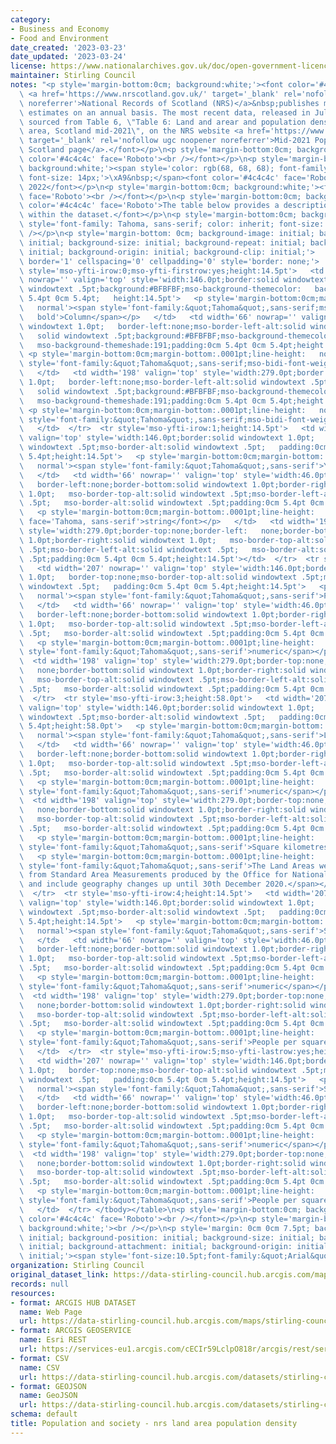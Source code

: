 ```yaml
---
category:
- Business and Economy
- Food and Environment
date_created: '2023-03-23'
date_updated: '2023-03-24'
license: https://www.nationalarchives.gov.uk/doc/open-government-licence/version/3/
maintainer: Stirling Council
notes: "<p style='margin-bottom:0cm; background:white;'><font color='#4c4c4c' face='Roboto'>The\
  \ <a href='https://www.nrscotland.gov.uk/' target='_blank' rel='nofollow ugc noopener\
  \ noreferrer'>National Records of Scotland (NRS)</a>&nbsp;publishes mid-year population\
  \ estimates on an annual basis. The most recent data, released in July 2022, are\
  \ sourced from Table 6, \"Table 6: Land and arear and population density by administrative\
  \ area, Scotland mid-2021\", on the NRS website <a href='https://www.nrscotland.gov.uk/statistics-and-data/statistics/statistics-by-theme/population/population-estimates/mid-year-population-estimates/mid-2021'\
  \ target='_blank' rel='nofollow ugc noopener noreferrer'>Mid-2021 Population Estimates\
  \ Scotland page</a>.</font></p>\n<p style='margin-bottom:0cm; background:white;'><font\
  \ color='#4c4c4c' face='Roboto'><br /></font></p>\n<p style='margin-bottom:0cm;\
  \ background:white;'><span style='color: rgb(68, 68, 68); font-family: Arial, sans-serif;\
  \ font-size: 14px;'>\xA9&nbsp;</span><font color='#4c4c4c' face='Roboto'>Crown Copyright\
  \ 2022</font></p>\n<p style='margin-bottom:0cm; background:white;'><font color='#4c4c4c'\
  \ face='Roboto'><br /></font></p>\n<p style='margin-bottom:0cm; background:white;'><font\
  \ color='#4c4c4c' face='Roboto'>The table below provides a description of columns\
  \ within the dataset.</font></p>\n<p style='margin-bottom:0cm; background:white;'><span\
  \ style='font-family: Tahoma, sans-serif; color: inherit; font-size: inherit;'>&nbsp;</span><br\
  \ /></p>\n<p style='margin-bottom: 0cm; background-image: initial; background-position:\
  \ initial; background-size: initial; background-repeat: initial; background-attachment:\
  \ initial; background-origin: initial; background-clip: initial;'>    </p>\n<table\
  \ border='1' cellspacing='0' cellpadding='0' style='border: none;'>  <tbody><tr\
  \ style='mso-yfti-irow:0;mso-yfti-firstrow:yes;height:14.5pt'>   <td width='207'\
  \ nowrap='' valign='top' style='width:146.0pt;border:solid windowtext 1.0pt;   mso-border-alt:solid\
  \ windowtext .5pt;background:#BFBFBF;mso-background-themecolor:   background1;mso-background-themeshade:191;padding:0cm\
  \ 5.4pt 0cm 5.4pt;   height:14.5pt'>   <p style='margin-bottom:0cm;margin-bottom:.0001pt;line-height:\
  \   normal'><span style='font-family:&quot;Tahoma&quot;,sans-serif;mso-bidi-font-weight:\
  \   bold'>Column</span></p>   </td>   <td width='66' nowrap='' valign='top' style='width:46.0pt;border:solid\
  \ windowtext 1.0pt;   border-left:none;mso-border-left-alt:solid windowtext .5pt;mso-border-alt:\
  \   solid windowtext .5pt;background:#BFBFBF;mso-background-themecolor:background1;\
  \   mso-background-themeshade:191;padding:0cm 5.4pt 0cm 5.4pt;height:14.5pt'>  \
  \ <p style='margin-bottom:0cm;margin-bottom:.0001pt;line-height:   normal'><span\
  \ style='font-family:&quot;Tahoma&quot;,sans-serif;mso-bidi-font-weight:   bold'>Type</span></p>\
  \   </td>   <td width='198' valign='top' style='width:279.0pt;border:solid windowtext\
  \ 1.0pt;   border-left:none;mso-border-left-alt:solid windowtext .5pt;mso-border-alt:\
  \   solid windowtext .5pt;background:#BFBFBF;mso-background-themecolor:background1;\
  \   mso-background-themeshade:191;padding:0cm 5.4pt 0cm 5.4pt;height:14.5pt'>  \
  \ <p style='margin-bottom:0cm;margin-bottom:.0001pt;line-height:   normal'><span\
  \ style='font-family:&quot;Tahoma&quot;,sans-serif;mso-bidi-font-weight:   bold'>Description</span></p>\
  \   </td>  </tr>  <tr style='mso-yfti-irow:1;height:14.5pt'>   <td width='207' nowrap=''\
  \ valign='top' style='width:146.0pt;border:solid windowtext 1.0pt;   border-top:none;mso-border-top-alt:solid\
  \ windowtext .5pt;mso-border-alt:solid windowtext .5pt;   padding:0cm 5.4pt 0cm\
  \ 5.4pt;height:14.5pt'>   <p style='margin-bottom:0cm;margin-bottom:.0001pt;line-height:\
  \   normal'><span style='font-family:&quot;Tahoma&quot;,sans-serif'>Year</span></p>\
  \   </td>   <td width='66' nowrap='' valign='top' style='width:46.0pt;border-top:none;\
  \   border-left:none;border-bottom:solid windowtext 1.0pt;border-right:solid windowtext\
  \ 1.0pt;   mso-border-top-alt:solid windowtext .5pt;mso-border-left-alt:solid windowtext\
  \ .5pt;   mso-border-alt:solid windowtext .5pt;padding:0cm 5.4pt 0cm 5.4pt;height:14.5pt'>\
  \   <p style='margin-bottom:0cm;margin-bottom:.0001pt;line-height:   normal'><font\
  \ face='Tahoma, sans-serif'>string</font></p>   </td>   <td width='198' valign='top'\
  \ style='width:279.0pt;border-top:none;border-left:   none;border-bottom:solid windowtext\
  \ 1.0pt;border-right:solid windowtext 1.0pt;   mso-border-top-alt:solid windowtext\
  \ .5pt;mso-border-left-alt:solid windowtext .5pt;   mso-border-alt:solid windowtext\
  \ .5pt;padding:0cm 5.4pt 0cm 5.4pt;height:14.5pt'></td>  </tr>  <tr style='mso-yfti-irow:2;height:14.5pt'>\
  \   <td width='207' nowrap='' valign='top' style='width:146.0pt;border:solid windowtext\
  \ 1.0pt;   border-top:none;mso-border-top-alt:solid windowtext .5pt;mso-border-alt:solid\
  \ windowtext .5pt;   padding:0cm 5.4pt 0cm 5.4pt;height:14.5pt'>   <p style='margin-bottom:0cm;margin-bottom:.0001pt;line-height:\
  \   normal'><span style='font-family:&quot;Tahoma&quot;,sans-serif'>Population_Estimate</span></p>\
  \   </td>   <td width='66' nowrap='' valign='top' style='width:46.0pt;border-top:none;\
  \   border-left:none;border-bottom:solid windowtext 1.0pt;border-right:solid windowtext\
  \ 1.0pt;   mso-border-top-alt:solid windowtext .5pt;mso-border-left-alt:solid windowtext\
  \ .5pt;   mso-border-alt:solid windowtext .5pt;padding:0cm 5.4pt 0cm 5.4pt;height:14.5pt'>\
  \   <p style='margin-bottom:0cm;margin-bottom:.0001pt;line-height:   normal'><span\
  \ style='font-family:&quot;Tahoma&quot;,sans-serif'>numeric</span></p>   </td> \
  \  <td width='198' valign='top' style='width:279.0pt;border-top:none;border-left:\
  \   none;border-bottom:solid windowtext 1.0pt;border-right:solid windowtext 1.0pt;\
  \   mso-border-top-alt:solid windowtext .5pt;mso-border-left-alt:solid windowtext\
  \ .5pt;   mso-border-alt:solid windowtext .5pt;padding:0cm 5.4pt 0cm 5.4pt;height:14.5pt'></td>\
  \  </tr>  <tr style='mso-yfti-irow:3;height:58.0pt'>   <td width='207' nowrap=''\
  \ valign='top' style='width:146.0pt;border:solid windowtext 1.0pt;   border-top:none;mso-border-top-alt:solid\
  \ windowtext .5pt;mso-border-alt:solid windowtext .5pt;   padding:0cm 5.4pt 0cm\
  \ 5.4pt;height:58.0pt'>   <p style='margin-bottom:0cm;margin-bottom:.0001pt;line-height:\
  \   normal'><span style='font-family:&quot;Tahoma&quot;,sans-serif'>Land_Area</span></p>\
  \   </td>   <td width='66' nowrap='' valign='top' style='width:46.0pt;border-top:none;\
  \   border-left:none;border-bottom:solid windowtext 1.0pt;border-right:solid windowtext\
  \ 1.0pt;   mso-border-top-alt:solid windowtext .5pt;mso-border-left-alt:solid windowtext\
  \ .5pt;   mso-border-alt:solid windowtext .5pt;padding:0cm 5.4pt 0cm 5.4pt;height:58.0pt'>\
  \   <p style='margin-bottom:0cm;margin-bottom:.0001pt;line-height:   normal'><span\
  \ style='font-family:&quot;Tahoma&quot;,sans-serif'>numeric</span></p>   </td> \
  \  <td width='198' valign='top' style='width:279.0pt;border-top:none;border-left:\
  \   none;border-bottom:solid windowtext 1.0pt;border-right:solid windowtext 1.0pt;\
  \   mso-border-top-alt:solid windowtext .5pt;mso-border-left-alt:solid windowtext\
  \ .5pt;   mso-border-alt:solid windowtext .5pt;padding:0cm 5.4pt 0cm 5.4pt;height:58.0pt'>\
  \   <p style='margin-bottom:0cm;margin-bottom:.0001pt;line-height:   normal'><span\
  \ style='font-family:&quot;Tahoma&quot;,sans-serif'>Square kilometres.</span></p>\
  \   <p style='margin-bottom:0cm;margin-bottom:.0001pt;line-height:   normal'><span\
  \ style='font-family:&quot;Tahoma&quot;,sans-serif'>The Land Areas were   derived\
  \ from Standard Area Measurements produced by the Office for National   Statistics\
  \ and include geography changes up until 30th December 2020.</span></p>   </td>\
  \  </tr>  <tr style='mso-yfti-irow:4;height:14.5pt'>   <td width='207' nowrap=''\
  \ valign='top' style='width:146.0pt;border:solid windowtext 1.0pt;   border-top:none;mso-border-top-alt:solid\
  \ windowtext .5pt;mso-border-alt:solid windowtext .5pt;   padding:0cm 5.4pt 0cm\
  \ 5.4pt;height:14.5pt'>   <p style='margin-bottom:0cm;margin-bottom:.0001pt;line-height:\
  \   normal'><span style='font-family:&quot;Tahoma&quot;,sans-serif'>Stirling_Council_Area_Density</span></p>\
  \   </td>   <td width='66' nowrap='' valign='top' style='width:46.0pt;border-top:none;\
  \   border-left:none;border-bottom:solid windowtext 1.0pt;border-right:solid windowtext\
  \ 1.0pt;   mso-border-top-alt:solid windowtext .5pt;mso-border-left-alt:solid windowtext\
  \ .5pt;   mso-border-alt:solid windowtext .5pt;padding:0cm 5.4pt 0cm 5.4pt;height:14.5pt'>\
  \   <p style='margin-bottom:0cm;margin-bottom:.0001pt;line-height:   normal'><span\
  \ style='font-family:&quot;Tahoma&quot;,sans-serif'>numeric</span></p>   </td> \
  \  <td width='198' valign='top' style='width:279.0pt;border-top:none;border-left:\
  \   none;border-bottom:solid windowtext 1.0pt;border-right:solid windowtext 1.0pt;\
  \   mso-border-top-alt:solid windowtext .5pt;mso-border-left-alt:solid windowtext\
  \ .5pt;   mso-border-alt:solid windowtext .5pt;padding:0cm 5.4pt 0cm 5.4pt;height:14.5pt'>\
  \   <p style='margin-bottom:0cm;margin-bottom:.0001pt;line-height:   normal'><span\
  \ style='font-family:&quot;Tahoma&quot;,sans-serif'>People per square   kilometre</span></p>\
  \   </td>  </tr>  <tr style='mso-yfti-irow:5;mso-yfti-lastrow:yes;height:14.5pt'>\
  \   <td width='207' nowrap='' valign='top' style='width:146.0pt;border:solid windowtext\
  \ 1.0pt;   border-top:none;mso-border-top-alt:solid windowtext .5pt;mso-border-alt:solid\
  \ windowtext .5pt;   padding:0cm 5.4pt 0cm 5.4pt;height:14.5pt'>   <p style='margin-bottom:0cm;margin-bottom:.0001pt;line-height:\
  \   normal'><span style='font-family:&quot;Tahoma&quot;,sans-serif'>Scotland_Density</span></p>\
  \   </td>   <td width='66' nowrap='' valign='top' style='width:46.0pt;border-top:none;\
  \   border-left:none;border-bottom:solid windowtext 1.0pt;border-right:solid windowtext\
  \ 1.0pt;   mso-border-top-alt:solid windowtext .5pt;mso-border-left-alt:solid windowtext\
  \ .5pt;   mso-border-alt:solid windowtext .5pt;padding:0cm 5.4pt 0cm 5.4pt;height:14.5pt'>\
  \   <p style='margin-bottom:0cm;margin-bottom:.0001pt;line-height:   normal'><span\
  \ style='font-family:&quot;Tahoma&quot;,sans-serif'>numeric</span></p>   </td> \
  \  <td width='198' valign='top' style='width:279.0pt;border-top:none;border-left:\
  \   none;border-bottom:solid windowtext 1.0pt;border-right:solid windowtext 1.0pt;\
  \   mso-border-top-alt:solid windowtext .5pt;mso-border-left-alt:solid windowtext\
  \ .5pt;   mso-border-alt:solid windowtext .5pt;padding:0cm 5.4pt 0cm 5.4pt;height:14.5pt'>\
  \   <p style='margin-bottom:0cm;margin-bottom:.0001pt;line-height:   normal'><span\
  \ style='font-family:&quot;Tahoma&quot;,sans-serif'>People per square   kilometre</span></p>\
  \   </td>  </tr> </tbody></table>\n<p style='margin-bottom:0cm; background:white;'><font\
  \ color='#4c4c4c' face='Roboto'><br /></font></p>\n<p style='margin-bottom:0cm;\
  \ background:white;'><br /></p>\n<p style='margin: 0cm 0cm 7.5pt; background-image:\
  \ initial; background-position: initial; background-size: initial; background-repeat:\
  \ initial; background-attachment: initial; background-origin: initial; background-clip:\
  \ initial;'><span style='font-size:10.5pt;font-family:&quot;Arial&quot;,sans-serif;color:#444444'></span></p>"
organization: Stirling Council
original_dataset_link: https://data-stirling-council.hub.arcgis.com/maps/stirling-council::population-and-society-nrs-land-area-population-density
records: null
resources:
- format: ARCGIS HUB DATASET
  name: Web Page
  url: https://data-stirling-council.hub.arcgis.com/maps/stirling-council::population-and-society-nrs-land-area-population-density
- format: ARCGIS GEOSERVICE
  name: Esri REST
  url: https://services-eu1.arcgis.com/cECIr59LclpO818r/arcgis/rest/services/population%20and%20society%20-%20land%20area%20population%20density%20(2020-2021)/FeatureServer/0
- format: CSV
  name: CSV
  url: https://data-stirling-council.hub.arcgis.com/datasets/stirling-council::population-and-society-nrs-land-area-population-density.csv?where=1=1&outSR=%7B%22latestWkid%22%3A3857%2C%22wkid%22%3A102100%7D
- format: GEOJSON
  name: GeoJSON
  url: https://data-stirling-council.hub.arcgis.com/datasets/stirling-council::population-and-society-nrs-land-area-population-density.geojson?where=1=1&outSR=%7B%22latestWkid%22%3A3857%2C%22wkid%22%3A102100%7D
schema: default
title: Population and society - nrs land area population density
---
```

